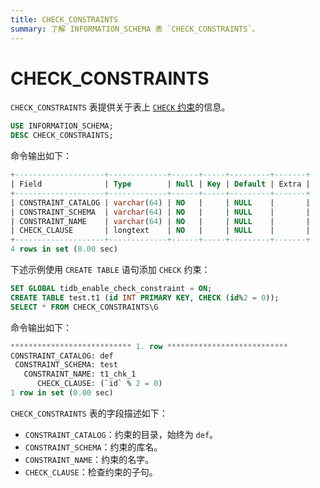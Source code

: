 ```yaml
---
title: CHECK_CONSTRAINTS
summary: 了解 INFORMATION_SCHEMA 表 `CHECK_CONSTRAINTS`。
---
```


# CHECK\_CONSTRAINTS

`CHECK_CONSTRAINTS` 表提供关于表上 [`CHECK` 约束](/constraints.md#check-约束)的信息。

```sql
USE INFORMATION_SCHEMA;
DESC CHECK_CONSTRAINTS;
```

命令输出如下：

```sql
+--------------------+-------------+------+-----+---------+-------+
| Field              | Type        | Null | Key | Default | Extra |
+--------------------+-------------+------+-----+---------+-------+
| CONSTRAINT_CATALOG | varchar(64) | NO   |     | NULL    |       |
| CONSTRAINT_SCHEMA  | varchar(64) | NO   |     | NULL    |       |
| CONSTRAINT_NAME    | varchar(64) | NO   |     | NULL    |       |
| CHECK_CLAUSE       | longtext    | NO   |     | NULL    |       |
+--------------------+-------------+------+-----+---------+-------+
4 rows in set (0.00 sec)
```

下述示例使用 `CREATE TABLE` 语句添加 `CHECK` 约束：

```sql
SET GLOBAL tidb_enable_check_constraint = ON;
CREATE TABLE test.t1 (id INT PRIMARY KEY, CHECK (id%2 = 0));
SELECT * FROM CHECK_CONSTRAINTS\G
```

命令输出如下：

```sql
*************************** 1. row ***************************
CONSTRAINT_CATALOG: def
 CONSTRAINT_SCHEMA: test
   CONSTRAINT_NAME: t1_chk_1
      CHECK_CLAUSE: (`id` % 2 = 0)
1 row in set (0.00 sec)
```

`CHECK_CONSTRAINTS` 表的字段描述如下：

* `CONSTRAINT_CATALOG`：约束的目录，始终为 `def`。
* `CONSTRAINT_SCHEMA`：约束的库名。
* `CONSTRAINT_NAME`：约束的名字。
* `CHECK_CLAUSE`：检查约束的子句。
